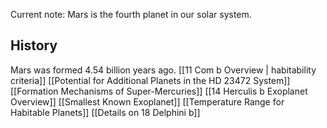 Current note:
Mars is the fourth planet in our solar system.

## History

Mars was formed 4.54 billion years ago. [[11 Com b Overview | habitability criteria]] [[Potential for Additional Planets in the HD 23472 System]] [[Formation Mechanisms of Super-Mercuries]] [[14 Herculis b Exoplanet Overview]] [[Smallest Known Exoplanet]] [[Temperature Range for Habitable Planets]] [[Details on 18 Delphini b]]
